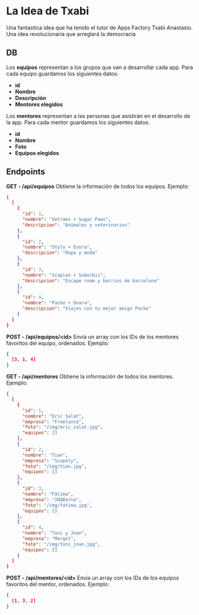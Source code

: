 # La Idea de Txabi

Una fantastica idea que ha tenido el tutor de Apps Factory Txabi Anastasio. Una idea revolucionaria que arreglará la democracia

## DB

Los **equipos** representan a los grupos que van a desarrollar cada app. Para cada equipo guardamos los siguientes datos:

- **id**
- **Nombre**
- **Descripción**
- **Mentores elegidos**

Los **mentores** representan a las personas que asistirán en el desarrollo de la app. Para cada mentor guardamos los siguientes datos:

- **id**
- **Nombre**
- **Foto**
- **Equipos elegidos**

## Endpoints

**GET - /api/equipos**
Obtiene la información de todos los equipos. Ejemplo:

```json
{
  [
    {
      "id": 1,
      "nombre": "Vetrams + Sugar Paws",
      "descripcion": "Animales y veterinarios"
    },
    {
      "id": 2,
      "nombre": "Stylo + Evora",
      "descripcion": "Ropa y moda"
    },
    {
      "id": 3,
      "nombre": "Scapian + Suburbis",
      "descripcion": "Escape room y barrios de barcelona"
    },
    {
      "id": 4,
      "nombre": "Packo + Unara",
      "descripcion": "Viajes con tu mejor amigo Packo"
    }
  ]
}
```

**POST - /api/equipos/\<id\>**
Envía un array con los IDs de los mentores favoritos del equipo, ordenados. Ejemplo:

```json
{
  [3, 1, 4]
}
```

**GET - /api/mentores**
Obtiene la información de todos los mentores. Ejemplo:

```json
{
  [
    {
      "id": 1,
      "nombre": "Eric Salat",
      "empresa": "Freelance",
      "foto": "/img/eric_salat.jpg",
      "equipos": []
    },
    {
      "id": 2,
      "nombre": "Tian",
      "empresa": "Scopely",
      "foto": "/img/tian.jpg",
      "equipos": []
    },
    {
      "id": 3,
      "nombre": "Fátima",
      "empresa": "INQBarna",
      "foto": "/img/fatima.jpg",
      "equipos": []
    },
    {
      "id": 4,
      "nombre": "Toni y Joan",
      "empresa": "Margot",
      "foto": "/img/toni_joan.jpg",
      "equipos": []
    }
  ]
}
```

**POST - /api/mentores/\<id\>**
Envía un array con los IDs de los equipos favoritos del mentor, ordenados. Ejemplo:

```json
{
  [1, 3, 2]
}
```
